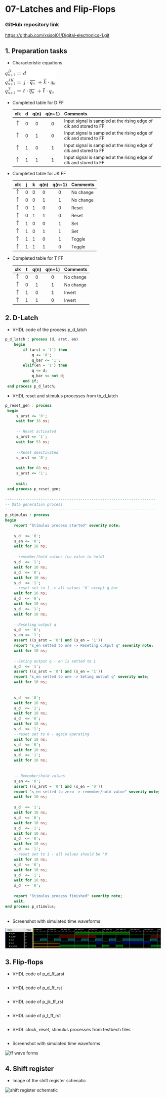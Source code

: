 # 07-Latches and Flip-Flops

### GitHub repository link
https://github.com/xsisol01/Digital-electronics-1.git

## 1. Preparation tasks
* Characteristic equations

![Characteristic equations](Images/chareq.gif)
<!--
\begin{align*}
    q_{n+1}^D = &~ d &\\
    q_{n+1}^{JK} = &~ j\cdot \overline{q_n}\ +\overline{k}\cdot q_n &\\
    q_{n+1}^T =&~ t\cdot \overline{q_n}\ +\overline{t}\cdot q_n &\\
\end{align*}-->

* Completed table for D FF

   | **clk** | **d** | **q(n)** | **q(n+1)** | **Comments** |
   | :-: | :-: | :-: | :-: | :-- |
   | ![rising](Images/eq_uparrow.png) | 0 | 0 | 0 | Input signal is sampled at the rising edge of clk and stored to FF |
   | ![rising](Images/eq_uparrow.png) | 0 | 1 | 0 | Input signal is sampled at the rising edge of clk and stored to FF |
   | ![rising](Images/eq_uparrow.png) | 1 | 0 | 1 | Input signal is sampled at the rising edge of clk and stored to FF |
   | ![rising](Images/eq_uparrow.png) | 1 | 1 | 1 | Input signal is sampled at the rising edge of clk and stored to FF |
   
   
* Completed table for JK FF

   | **clk** | **j** | **k** | **q(n)** | **q(n+1)** | **Comments** |
   | :-: | :-: | :-: | :-: | :-: | :-- |
   | ![rising](Images/eq_uparrow.png) | 0 | 0 | 0 | 0 | No change |
   | ![rising](Images/eq_uparrow.png) | 0 | 0 | 1 | 1 | No change |
   | ![rising](Images/eq_uparrow.png) | 0 | 1 | 0 | 0 | Reset |
   | ![rising](Images/eq_uparrow.png) | 0 | 1 | 1 | 0 | Reset |
   | ![rising](Images/eq_uparrow.png) | 1 | 0 | 0 | 1 | Set |
   | ![rising](Images/eq_uparrow.png) | 1 | 0 | 1 | 1 | Set |
   | ![rising](Images/eq_uparrow.png) | 1 | 1 | 0 | 1 | Toggle |
   | ![rising](Images/eq_uparrow.png) | 1 | 1 | 1 | 0 | Toggle |

* Completed table for T FF

   | **clk** | **t** | **q(n)** | **q(n+1)** | **Comments** |
   | :-: | :-: | :-: | :-: | :-- |
   | ![rising](Images/eq_uparrow.png) | 0 | 0 | 0 | No change |
   | ![rising](Images/eq_uparrow.png) | 0 | 1 | 1 | No change |
   | ![rising](Images/eq_uparrow.png) | 1 | 0 | 1 | Invert |
   | ![rising](Images/eq_uparrow.png) | 1 | 1 | 0 | Invert |


## 2. D-Latch
* VHDL code of the process p_d_latch

```vhdl
p_d_latch : process (d, arst, en)
    begin
        if (arst = '1') then
            q <= '0';
            q_bar <= '1';
        elsif(en = '1') then 
            q <= d;
            q_bar <= not d;    
        end if;
 end process p_d_latch;
```    
* VHDL reset and stimulus processes from tb_d_latch

```vhdl
p_reset_gen : process
 begin
	 s_arst <= '0';
	 wait for 38 ns;
	 
	 -- Reset activated
	 s_arst <= '1';
	 wait for 53 ns;

	 --Reset deactivated
	 s_arst <= '0';
	
	 wait for 80 ns;
	 s_arst <= '1';

	 wait;
 end process p_reset_gen;

--------------------------------------------------------------------
-- Data generation process
--------------------------------------------------------------------
p_stimulus : process
begin
	report "Stimulus process started" severity note;
	
	s_d  <= '0';
	s_en <= '0';
	wait for 10 ns;
	
	--remember/hold values (no value to hold)
	s_d  <= '1';
	wait for 10 ns;
	s_d  <= '0';
	wait for 10 ns;
	s_d  <= '1';
	--reset set to 1 -> all values '0' except q_bar
	wait for 10 ns;
	s_d  <= '0';
	wait for 10 ns;
	s_d  <= '1';
	wait for 10 ns;

	--Reseting output q
	s_d  <= '0';
	s_en <= '1';
	assert ((s_arst = '0') and (s_en = '1'))
	report "s_en setted to one -> Reseting output q" severity note;	
	wait for 10 ns;
	
	--Seting output q - en is setted to 1
	s_d  <= '1';
	assert ((s_arst = '0') and (s_en = '1'))
	report "s_en setted to one -> Seting output q" severity note;	
	wait for 10 ns;
	
	
	s_d  <= '0';
	wait for 10 ns;   
	s_d  <= '1';
	wait for 10 ns;
	s_d  <= '0';
	wait for 10 ns;
	s_d  <= '1';
	--reset set to 0 - again operating 
	wait for 10 ns;
	s_d  <= '0';
	wait for 10 ns;
	s_d  <= '1';
	wait for 10 ns;


	-- Remember/hold values 
	s_en <= '0';
	assert ((s_arst = '0') and (s_en = '0'))
	report "s_en setted to zero -> remember/hold value" severity note;
	wait for 10 ns;
	
	s_d  <= '1';
	wait for 10 ns;
	s_d  <= '0';
	wait for 10 ns;
	s_d  <= '1';
	wait for 10 ns;
	s_d  <= '0';
	wait for 10 ns;
	s_d  <= '1';
	--reset set to 1 - all values should be '0'
	wait for 10 ns;
	s_d  <= '0';
	wait for 10 ns;
	s_d  <= '1';
	wait for 10 ns;
	s_d  <= '0';
	
	report "Stimulus process finished" severity note;
	wait;
end process p_stimulus;
      
```

* Screenshot with simulated time waveforms  

![Dlatch waveform](Images/dlatchsim.PNG)

## 3. Flip-flops

* VHDL code of p_d_ff_arst

```vhdl

```
* VHDL code of p_d_ff_rst

```vhdl

```
* VHDL code of p_jk_ff_rst

```vhdl

```
* VHDL code of p_t_ff_rst

```vhdl

```

* VHDL clock, reset, stimulus processes from testbech files

```vhdl

```
* Screenshot with simulated time waveforms

![ff wave forms](Images/.PNG)



## 4. Shift register

* Image of the shift register schenatic

![shift register schematic](Images/.jpeg)
